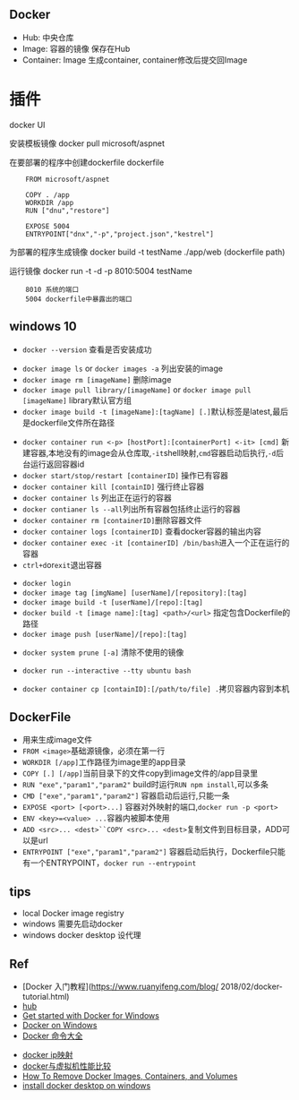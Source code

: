 ## Docker


+ Hub: 中央仓库 
+ Image: 容器的镜像 保存在Hub
+ Container: Image 生成container, container修改后提交回Image

# 插件

docker UI



安装模板镜像
docker pull  microsoft/aspnet



在要部署的程序中创建dockerfile
dockerfile

		FROM microsoft/aspnet
		
		COPY . /app
		WORKDIR /app
		RUN ["dnu","restore"]
		
		EXPOSE 5004
		ENTRYPOINT["dnx","-p","project.json","kestrel"]



为部署的程序生成镜像
docker build -t testName ./app/web  (dockerfile path)


运行镜像
docker run -t -d -p 8010:5004 testName

		8010 系统的端口
		5004 dockerfile中暴露出的端口
		
		
## windows 10
+ `docker --version`  查看是否安装成功
<!-- image -->
+ `docker image ls` or `docker images -a` 列出安装的image
+ `docker image rm [imageName]` 删除image
+ `docker image pull library/[imageName]` or `docker image pull [imageName]` library默认官方组
+ `docker image build -t [imageName]:[tagName] [.]`默认标签是latest,最后是dockerfile文件所在路径
<!-- container -->
+ `docker container run <-p> [hostPort]:[containerPort] <-it> [cmd]` 新建容器,本地没有的image会从仓库取,`-it`shell映射,`cmd`容器启动后执行,`-d`后台运行返回容器id
+ `docker start/stop/restart [containerID]` 操作已有容器
+ `docker container kill [containID]` 强行终止容器
+ `docker container ls` 列出正在运行的容器
+ `docker contianer ls --all`列出所有容器包括终止运行的容器
+ `docker container rm [containerID]`删除容器文件
+ `docker container logs [containerID]` 查看docker容器的输出内容
+ `docker container exec -it [containerID] /bin/bash`进入一个正在运行的容器
+ `ctrl+d`or`exit`退出容器
<!-- deploy -->
+ `docker login`
+ `docker image tag [imgName] [userName]/[repository]:[tag]`
+ `docker image build -t [userName]/[repo]:[tag]`
+ `docker build -t [image name]:[tag] <path>/<url>` 指定包含Dockerfile的路径
+ `docker image push [userName]/[repo]:[tag]`
<!-- 清除 -->
+ `docker system prune [-a]` 清除不使用的镜像
<!-- example -->
+ `docker run --interactive --tty ubuntu bash`
<!-- other -->
+ `docker container cp [containID]:[/path/to/file] .`拷贝容器内容到本机


## DockerFile
+ 用来生成image文件
+ `FROM <image>`基础源镜像，必须在第一行
+ `WORKDIR [/app]`工作路径为image里的app目录
+ `COPY [.] [/app]`当前目录下的文件copy到image文件的/app目录里
+ `RUN "exe","param1","param2"` build时运行`RUN npm install`,可以多条
+ `CMD ["exe","param1","param2"]` 容器启动后运行,只能一条
+ `EXPOSE <port> [<port>...]` 容器对外映射的端口,`docker run -p <port>`
+ `ENV <key>=<value> ...`容器内被脚本使用
+ `ADD <src>... <dest>``COPY <src>... <dest>`复制文件到目标目录，ADD可以是url
+ `ENTRYPOINT ["exe","param1","param2"]` 容器启动后执行，Dockerfile只能有一个ENTRYPOINT，`docker run --entrypoint`


## tips
+ local Docker image registry
+ windows 需要先启动docker
+ windows docker desktop 设代理

## Ref
+ [Docker 入门教程](https://www.ruanyifeng.com/blog/ 2018/02/docker-tutorial.html)
+ [hub](https://hub.docker.com)
+ [Get started with Docker for Windows](https://docs.docker.com/docker-for-windows/)
+ [Docker on Windows](https://docs.microsoft.com/en-us/virtualization/windowscontainers/manage-docker/configure-docker-daemon)
+ [Docker 命令大全](http://www.runoob.com/docker/docker-command-manual.html)
<!-- other -->
+ [docker ip映射](https://www.cnblogs.com/brock0624/p/9788710.html)
+ [docker与虚拟机性能比较](http://blog.csdn.net/cbl709/article/details/43955687)
+ [How To Remove Docker Images, Containers, and Volumes](https://www.digitalocean.com/community/tutorials/how-to-remove-docker-images-containers-and-volumes)
+ [install docker desktop on windows](https://docs.docker.com/docker-for-windows/install/)